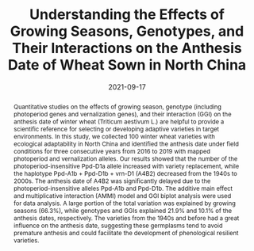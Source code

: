 ---
authors:
 - Ziwei Li
 - bangyou-zheng
 - Yong He
 
doi: 10.3390/biology10100955
date: "2021-09-17"
image_preview: ""
math: false
publication_types: ["2"]
publication: "Biology"
publication_short: ""
selected: false
title: "Understanding the Effects of Growing Seasons, Genotypes, and Their Interactions on the Anthesis Date of Wheat Sown in North China"
tags: 
 - wheat
 - flowering

abstract: "Quantitative studies on the effects of growing season, genotype (including photoperiod genes and vernalization genes), and their interaction (GGI) on the anthesis date of winter wheat (Triticum aestivum L.) are helpful to provide a scientific reference for selecting or developing adaptive varieties in target environments. In this study, we collected 100 winter wheat varieties with ecological adaptability in North China and identified the anthesis date under field conditions for three consecutive years from 2016 to 2019 with mapped photoperiod and vernalization alleles. Our results showed that the number of the photoperiod-insensitive Ppd-D1a allele increased with variety replacement, while the haplotype Ppd-A1b + Ppd-D1b + vrn-D1 (A4B2) decreased from the 1940s to 2000s. The anthesis date of A4B2 was significantly delayed due to the photoperiod-insensitive alleles Ppd-A1b and Ppd-D1b. The additive main effect and multiplicative interaction (AMMI) model and GGI biplot analysis were used for data analysis. A large portion of the total variation was explained by growing seasons (66.3%), while genotypes and GGIs explained 21.9% and 10.1% of the anthesis dates, respectively. The varieties from the 1940s and before had a great influence on the anthesis date, suggesting these germplasms tend to avoid premature anthesis and could facilitate the development of phenological resilient varieties."

---